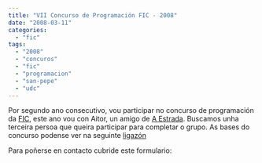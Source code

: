 ```yaml
---
title: "VII Concurso de Programación FIC - 2008"
date: "2008-03-11"
categories: 
  - "fic"
tags: 
  - "2008"
  - "concuros"
  - "fic"
  - "programacion"
  - "san-pepe"
  - "udc"
---
```


Por segundo ano consecutivo, vou participar no concurso de programación da [FIC](http://www.fic.udc.es), este ano vou con Aitor, un amigo de [A Estrada](http://gl.wikipedia.org/wiki/A_Estrada ). Buscamos unha terceira persoa que queira participar para completar o grupo. As bases do concurso podense ver na seguinte [ligazón](http://www.grupocole.org/~cgomezr/patronfic/)

Para poñerse en contacto cubride este formulario:
